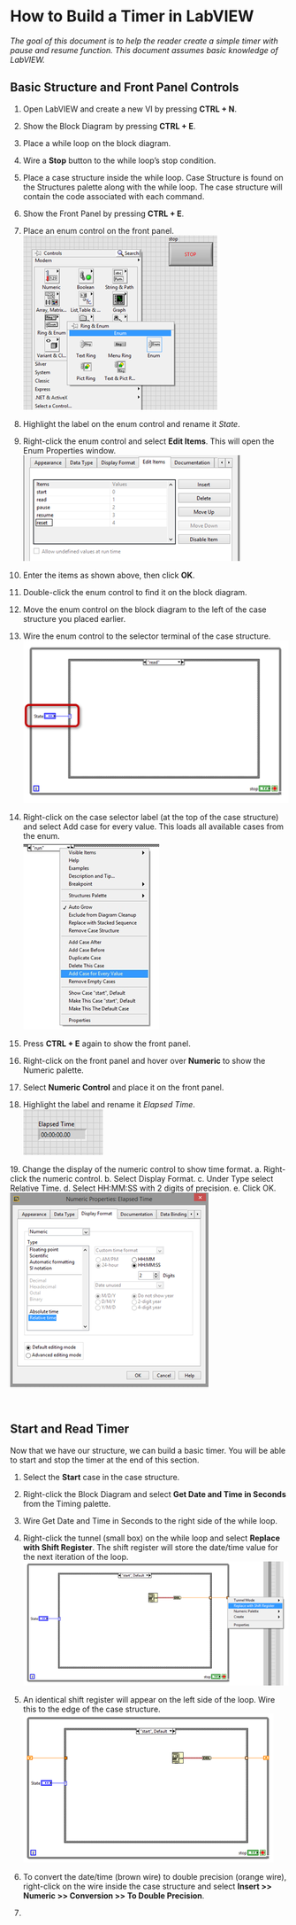 # How to Build a Timer in LabVIEW

*The goal of this document is to help the reader create a simple timer with pause and resume function. This document assumes basic knowledge of LabVIEW.*

## Basic Structure and Front Panel Controls
1.	Open LabVIEW and create a new VI by pressing **CTRL + N**.
2.	Show the Block Diagram by pressing **CTRL + E**.
3.	Place a while loop on the block diagram.
4.	Wire a **Stop** button to the while loop’s stop condition.
5.	Place a case structure inside the while loop. Case Structure is found on the Structures palette along with the while loop. The case structure will contain the code associated with each command.
6.	Show the Front Panel by pressing **CTRL + E**.
7.	Place an enum control on the front panel.  
 ![Where to find the enum control](images/enumControlMenu.png)
8.	Highlight the label on the enum control and rename it *State*.
9.	Right-click the enum control and select **Edit Items**. This will open the Enum Properties window.  
 ![Enum properties window](images/enumPropertiesWindow.png)
10.	Enter the items as shown above, then click **OK**.
11.	Double-click the enum control to find it on the block diagram.
12.	Move the enum control on the block diagram to the left of the case structure you placed earlier.  
13.	Wire the enum control to the selector terminal of the case structure.  
 ![Enum wired to case selector of case structure](images/stateToCaseStructure.png)

14.	Right-click on the case selector label (at the top of the case structure) and select Add case for every value. This loads all available cases from the enum.  
  ![Add cases to the case structure](images/addCases.png)

15.	Press **CTRL + E** again to show the front panel.
16.	Right-click on the front panel and hover over **Numeric** to show the Numeric palette.
17.	Select **Numeric Control** and place it on the front panel.
18.	Highlight the label and rename it *Elapsed Time*.  
![Numeric control named elapsed time](images/numericControl.png)

[line break (above) is two spaces after line.]: #
19.	Change the display of the numeric control to show time format.
a.	Right-click the numeric control.
b.	Select Display Format.
c.	Under Type select Relative Time.
d.	Select HH:MM:SS with 2 digits of precision.
e.	Click OK.  
![Numeric control named elapsed time](images/numericControlDisplayFormat.png)

 
## Start and Read Timer
Now that we have our structure, we can build a basic timer. You will be able to start and stop the timer at the end of this section.

1.	Select the **Start** case in the case structure.
2.	Right-click the Block Diagram and select **Get Date and Time in Seconds** from the Timing palette.
3.	Wire Get Date and Time in Seconds to the right side of the while loop.
4.	Right-click the tunnel (small box) on the while loop and select **Replace with Shift Register**. The shift register will store the date/time value for the next iteration of the loop.  
![How to replace tunnel with shift register](images/replaceWithShiftRegister.png)

5.	An identical shift register will appear on the left side of the loop. Wire this to the edge of the case structure.  
 ![How to replace tunnel with shift register](images/shiftRegisterWired.png)

6.	To convert the date/time (brown wire) to double precision (orange wire), right-click on the wire inside the case structure and select **Insert  >>  Numeric >> Conversion >> To Double Precision**.
7.	

